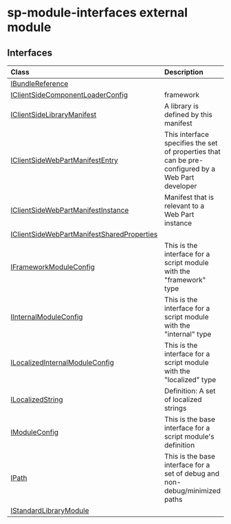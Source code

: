 # sp-module-interfaces external module



## Interfaces

| Class	   |  Description |
|:-------------|:---------------|
| [IBundleReference](IBundleReference.md)   |   |
| [IClientSideComponentLoaderConfig](IClientSideComponentLoaderConfig.md)   | framework  |
| [IClientSideLibraryManifest](IClientSideLibraryManifest.md)   | A library is defined by this manifest  |
| [IClientSideWebPartManifestEntry](IClientSideWebPartManifestEntry.md)   | This interface specifies the set of properties that can be pre-configured by a Web Part developer  |
| [IClientSideWebPartManifestInstance](IClientSideWebPartManifestInstance.md)   | Manifest that is relevant to a Web Part instance  |
| [IClientSideWebPartManifestSharedProperties](IClientSideWebPartManifestSharedProperties.md)   |   |
| [IFrameworkModuleConfig](IFrameworkModuleConfig.md)   | This is the interface for a script module with the "framework" type  |
| [IInternalModuleConfig](IInternalModuleConfig.md)   | This is the interface for a script module with the "internal" type  |
| [ILocalizedInternalModuleConfig](ILocalizedInternalModuleConfig.md)   | This is the interface for a script module with the "localized" type  |
| [ILocalizedString](ILocalizedString.md)   | Definition: A set of localized strings  |
| [IModuleConfig](IModuleConfig.md)   | This is the base interface for a script module's definition  |
| [IPath](IPath.md)   | This is the base interface for a set of debug and non-debug/minimized paths  |
| [IStandardLibraryModule](IStandardLibraryModule.md)   |   |






